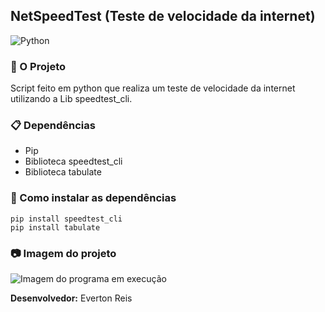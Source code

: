 ## NetSpeedTest (Teste de velocidade da internet)

![Python](https://www.python.org/static/img/python-logo@2x.png)
### :snake: O Projeto
Script feito em python que realiza um teste de velocidade da internet utilizando a Lib speedtest_cli.

### :clipboard: Dependências
* Pip
* Biblioteca speedtest_cli
* Biblioteca tabulate

### :rocket: Como instalar as dependências
```
pip install speedtest_cli
pip install tabulate
```

### :camera: Imagem do projeto
![Imagem do programa em execução](https://user-images.githubusercontent.com/55769021/93030166-5fba6600-f5f7-11ea-9952-d714803646ef.png) <br>

**Desenvolvedor:** Everton Reis